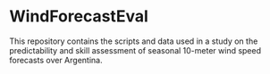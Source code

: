 # WindForecastEval
This repository contains the scripts and data used in a study on the predictability and skill assessment of seasonal 10-meter wind speed forecasts over Argentina.
